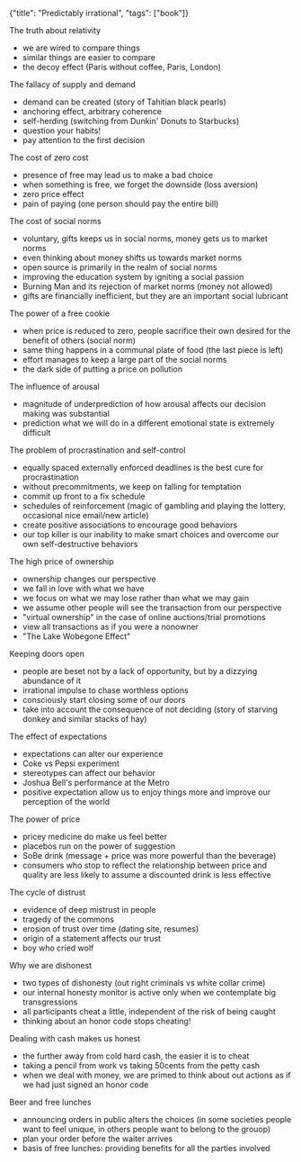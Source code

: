 {"title": "Predictably irrational", "tags": ["book"]}

The truth about relativity
* we are wired to compare things
* similar things are easier to compare
* the decoy effect (Paris without coffee, Paris, London)

The fallacy of supply and demand
* demand can be created (story of Tahitian black pearls)
* anchoring effect, arbitrary coherence
* self-herding (switching from Dunkin' Donuts to Starbucks)
* question your habits!
* pay attention to the first decision

The cost of zero cost
* presence of free may lead us to make a bad choice
* when something is free, we forget the downside (loss aversion)
* zero price effect
* pain of paying (one person should pay the entire bill)

The cost of social norms
* voluntary, gifts keeps us in social norms, money gets us to market norms
* even thinking about money shifts us towards market norms
* open source is primarily in the realm of social norms
* improving the education system by igniting a social passion
* Burning Man and its rejection of market norms (money not allowed)
* gifts are financially inefficient, but they are an important social lubricant

The power of a free cookie
* when price is reduced to zero, people sacrifice their own desired for the benefit of others (social norm)
* same thing happens in a communal plate of food (the last piece is left)
* effort manages to keep a large part of the social norms
* the dark side of putting a price on pollution

The influence of arousal
* magnitude of underprediction of how arousal affects our decision making was substantial
* prediction what we will do in a different emotional state is extremely difficult

The problem of procrastination and self-control
* equally spaced externally enforced deadlines is the best cure for procrastination
* without precommitments, we keep on falling for temptation
* commit up front to a fix schedule
* schedules of reinforcement (magic of gambling and playing the lottery, occasional nice email/new article)
* create positive associations to encourage good behaviors
* our top killer is our inability to make smart choices and overcome our own self-destructive behaviors

The high price of ownership
* ownership changes our perspective
* we fall in love with what we have
* we focus on what we may lose rather than what we may gain
* we assume other people will see the transaction from our perspective
* "virtual ownership" in the case of online auctions/trial promotions
* view all transactions as if you were a nonowner
* "The Lake Wobegone Effect"

Keeping doors open
* people are beset not by a lack of opportunity, but by a dizzying abundance of it
* irrational impulse to chase worthless options
* consciously start closing some of our doors
* take into account the consequence of not deciding (story of starving donkey and similar stacks of hay)

The effect of expectations
* expectations can alter our experience
* Coke vs Pepsi experiment
* stereotypes can affect our behavior
* Joshua Bell's performance at the Metro
* positive expectation allow us to enjoy things more and improve our perception of the world

The power of price
* pricey medicine do make us feel better
* placebos run on the power of suggestion
* SoBe drink (message + price was more powerful than the beverage)
* consumers who stop to reflect the relationship between price and quality are less likely to assume a discounted drink is less effective

The cycle of distrust
* evidence of deep mistrust in people
* tragedy of the commons
* erosion of trust over time (dating site, resumes)
* origin of a statement affects our trust
* boy who cried wolf

Why we are dishonest
* two types of dishonesty (out right criminals vs white collar crime)
* our internal honesty monitor is active only when we contemplate big transgressions
* all participants cheat a little, independent of the risk of being caught
* thinking about an honor code stops cheating!

Dealing with cash makes us honest
* the further away from cold hard cash, the easier it is to cheat
* taking a pencil from work vs taking 50cents from the petty cash
* when we deal with money, we are primed to think about out actions as if we had just signed an honor code

Beer and free lunches
* announcing orders in public alters the choices (in some societies people want to feel unique, in others people want to belong to the grouop)
* plan your order before the waiter arrives
* basis of free lunches: providing benefits for all the parties involved
